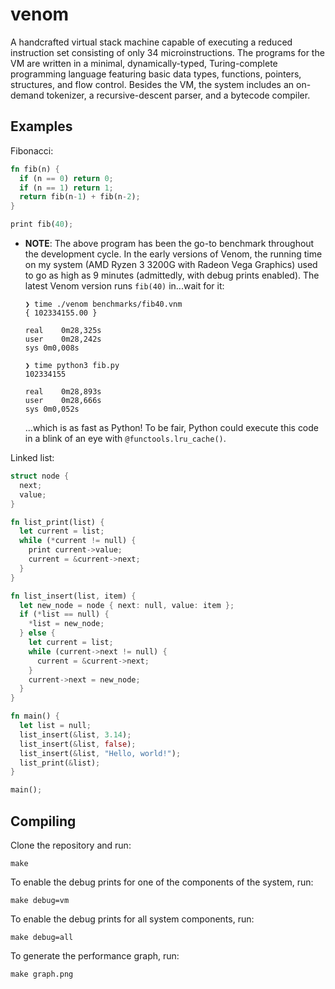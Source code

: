 # venom

A handcrafted virtual stack machine capable of executing a reduced instruction set consisting of only 34 microinstructions. The programs for the VM are written in a minimal, dynamically-typed, Turing-complete programming language featuring basic data types, functions, pointers, structures, and flow control. Besides the VM, the system includes an on-demand tokenizer, a recursive-descent parser, and a bytecode compiler.

## Examples

Fibonacci:

```rust
fn fib(n) { 
  if (n == 0) return 0;
  if (n == 1) return 1;
  return fib(n-1) + fib(n-2);
}

print fib(40);
```

- **NOTE**: The above program has been the go-to benchmark throughout the development cycle. In the early versions of Venom, the running time on my system (AMD Ryzen 3 3200G with Radeon Vega Graphics) used to go as high as 9 minutes (admittedly, with debug prints enabled). The latest Venom version runs `fib(40)` in...wait for it:

    ```
    ❯ time ./venom benchmarks/fib40.vnm
    { 102334155.00 }

    real	0m28,325s
    user	0m28,242s
    sys	0m0,008s
    ```

    ```
    ❯ time python3 fib.py
    102334155

    real	0m28,893s
    user	0m28,666s
    sys	0m0,052s
    ```

    ...which is as fast as Python! To be fair, Python could execute this code in a blink of an eye with `@functools.lru_cache()`.

Linked list:
```rust
struct node {
  next;
  value;
}

fn list_print(list) {
  let current = list;
  while (*current != null) {
    print current->value;
    current = &current->next;
  }
}

fn list_insert(list, item) {
  let new_node = node { next: null, value: item };
  if (*list == null) {
    *list = new_node;
  } else {
    let current = list;
    while (current->next != null) {
      current = &current->next;
    }
    current->next = new_node;
  }
}

fn main() {
  let list = null;
  list_insert(&list, 3.14);
  list_insert(&list, false);
  list_insert(&list, "Hello, world!");
  list_print(&list);
}

main();
```

## Compiling

Clone the repository and run:

```
make
```

To enable the debug prints for one of the components of the system, run:

```
make debug=vm
```

To enable the debug prints for all system components, run:

```
make debug=all
```

To generate the performance graph, run:

```
make graph.png
```
